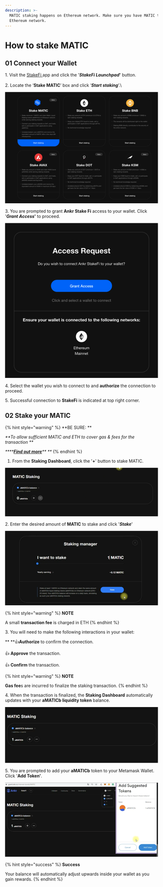 ```yaml
---
description: >-
  MATIC staking happens on Ethereum network. Make sure you have MATIC tokens on
  Ethereum network.
---
```


# How to stake MATIC

## **01 Connect your Wallet**&#x20;

1\. Visit the [StakeFi ](https://stakefi.ankr.com)app and click the '_**StakeFi Launchpad**_**'** button. \
\
2\. Locate the ‘**Stake MATIC**’ box and click ‘_**Start staking**_’.\


![](<../../../.gitbook/assets/Screenshot 2021-11-02 at 16.47.41.png>)

3\. You are prompted to grant **Ankr Stake Fi** access to your wallet. Click '_**Grant Access**_**'** to proceed.

![](<../../../.gitbook/assets/Screenshot 2021-11-02 at 16.50.15.png>)

4\. Select the wallet you wish to connect to and **authorize** the connection to proceed.

5\. Successful connection to **StakeFi** is indicated at top right corner.

## 02 Stake your MATIC

{% hint style="warning" %}
**BE SURE: **

_**To allow sufficient MATIC and ETH to cover gas & fees for the transaction  **_

_****_[_**Find out more**_](https://docs.avax.network/learn/platform-overview/transaction-fees)_** **_
{% endhint %}

1. From the **Staking Dashboard**, click the '**+**' button to stake MATIC.&#x20;

![](<../../../.gitbook/assets/Screenshot 2021-11-03 at 14.15.04.png>)

2\. Enter the desired amount of **MATIC** to stake and click '_**Stake**_'

![](<../../../.gitbook/assets/Screenshot 2021-11-03 at 14.49.03.png>)

{% hint style="warning" %}
**NOTE**

A small **transaction fee** is charged in ETH
{% endhint %}

3\. You will need to make the following interactions in your wallet:

** **:thumbsup:**Authorize** to confirm the connection.&#x20;

:thumbsup: **Approve** the transaction.

:thumbsup: **Confirm** the transaction.

{% hint style="warning" %}
**NOTE**

**Gas fee**s are incurred to finalize the staking transaction.&#x20;
{% endhint %}

4\. When the transaction is finalized, the **Staking Dashboard** automatically updates with your **aMATICb liquidity token** balance.&#x20;

![](<../../../.gitbook/assets/Screenshot 2021-11-03 at 14.46.53.png>)

5\. You are prompted to add your **aMATICb** token to your Metamask Wallet. Click '**Add Token'**.&#x20;

![](<../../../.gitbook/assets/Screenshot 2021-11-03 at 14.50.53.png>)

{% hint style="success" %}
**Success**

Your balance will automatically adjust upwards inside your wallet as you gain rewards.&#x20;
{% endhint %}

